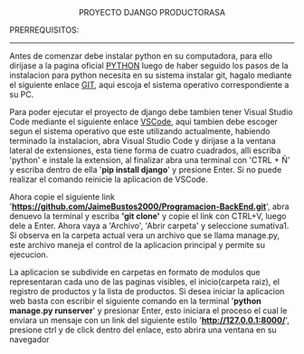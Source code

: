 <div align="center">
  PROYECTO DJANGO PRODUCTORASA
</div>


PRERREQUISITOS:


-----

Antes de comenzar debe instalar python en su computadora, para ello dirijase a la pagina oficial [PYTHON](https://www.python.org/downloads/) luego de haber seguido los pasos de la instalacion para python necesita en su sistema instalar git, hagalo mediante el siguiente enlace [GIT](https://git-scm.com/download/), aqui escoja el sistema operativo correspondiente a su PC.

Para poder ejecutar el proyecto de django debe tambien tener Visual Studio Code mediante el siguiente enlace [VSCode](https://code.visualstudio.com/download), aqui tambien debe escoger segun el sistema operativo que este utilizando actualmente,
habiendo terminado la instalacion, abra Visual Studio Code y dirijase a la ventana lateral de extensiones, esta tiene forma de
cuatro cuadrados, alli escriba 'python' e instale la extension, al finalizar abra una terminal con 'CTRL + Ñ' y escriba dentro de
ella '**pip install django**' y presione Enter. Si no puede realizar el comando reinicie la aplicacion de VSCode.

Ahora copie el siguiente link '**https://github.com/JaimeBustos2000/Programacion-BackEnd.git**', abra denuevo la terminal y escriba **'git clone'** y copie el link con CTRL+V, luego dele a Enter. Ahora vaya a 'Archivo', 'Abrir carpeta' y seleccione sumativa1. Si observa en la carpeta actual vera un archivo que se llama manage.py, este archivo maneja el control de la aplicacion principal y permite su ejecucion.

La aplicacion se subdivide en carpetas en formato de modulos que representaran cada uno de las paginas visibles, el inicio(carpeta raiz), el registro de productos y la lista de productos. Si desea iniciar la aplicacion web basta con escribir el siguiente comando en la terminal '**python manage.py runserver**' y presionar Enter, esto iniciara el proceso el cual le enviara un mensaje con un link del siguiente estilo '**http://127.0.0.1:8000/**', presione ctrl y de click dentro del enlace, esto abrira una ventana en su navegador

